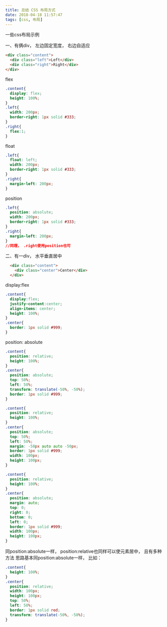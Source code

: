 ```yaml
---
title: 总结 CSS 布局方式
date: 2018-04-18 11:57:47
tags: [css, 布局]
---
```


一些css布局示例

<!-- more -->
一、有俩div， 左边固定宽度， 右边自适应
```html
<div class="content">
  <div class="left">Left</div>
  <div class="right">Right</div>
</div>
```
flex
```css
.content{
  display: flex;
  height: 100%;
}
.left{
  width: 200px;
  border-right: 1px solid #333;
}
.right{
  flex:1;
}
```
float
```css
.left{
  float: left;
  width: 200px;
  border-right: 1px solid #333;
}
.right{
  margin-left: 200px;
}
```
position
```css
.left{
  position: absolute;
  width: 200px;
  border-right: 1px solid #333;
}
.right{
  margin-left: 200px;
}
//同理， .right使用position也可
```

二、有一div， 水平垂直居中
```html
  <div class="content">
    <div class="center">Center</div>
  </div>
```
display:flex
```css
.content{
  display:flex;
  justify-content:center;
  align-items: center;
  height: 100%;
}
.center{
  border: 1px solid #999;
}
```
position: absolute
```css
.content{
  position: relative;
  height: 100%;
}
.center{
  position: absolute;
  top: 50%;
  left: 50%;
  transform: translate(-50%, -50%);
  border: 1px solid #999;
}
```
```css
.content{
  position: relative;
  height: 100%;
}
.center{
  position: absolute;
  top: 50%;
  left: 50%;
  margin: -50px auto auto -50px;
  border: 1px solid #999;
  width: 100px;
  height: 100px;
}
```
```css
.content{
  position: relative;
  height: 100%;
}
.center{
  position: absolute;
  margin: auto;
  top: 0;
  right: 0;
  bottom: 0;
  left: 0;
  border: 1px solid #999;
  width: 100px;
  height: 100px;
}
```
同position:absolute一样， position:relative也同样可以使元素居中， 且有多种方法
思路基本同position:absolute一样， 比如：
```css
.content{
  height: 100%;
}
.center{
  position: relative;
  width: 100px;
  height: 100px;
  top: 50%;
  left: 50%;
  border: 1px solid red;
  transform: translate(-50%, -50%);
}
```
